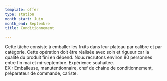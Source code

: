 ```yaml
---
template: offer
type: station
month_start: Juin
month_end: Septembre
title: Conditionnement

---
```

Cette tâche consiste à emballer les fruits dans leur plateau par calibre et par catégorie. Cette opération doit être réalisée avec soin et rigueur car la qualité du produit fini en dépend. Nous recrutons environ 80 personnes entre fin mai et mi-septembre. Expérience souhaitée.  
EX : Emballeuse, manutentionnaire, chef de chaine de conditionnement, préparateur de commande, cariste.
